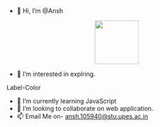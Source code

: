- 👋 Hi, I’m @Ansh

<div id="header" align="center">
  <img src="https://media.giphy.com/media/M9gbBd9nbDrOTu1Mqx/giphy.gif" width="100"/>
</div>

- 👀 I’m interested in explring.

Label-Color

- 🌱 I’m currently learning JavaScript
- 💞️ I’m looking to collaborate on web application.
- 📫 Email Me on- ansh.105940@stu.upes.ac.in

<!---
Ansh-dev-2005/Ansh-dev-2005 is a ✨ special ✨ repository because its `README.md` (this file) appears on your GitHub profile.
You can click the Preview link to take a look at your changes.
--->
